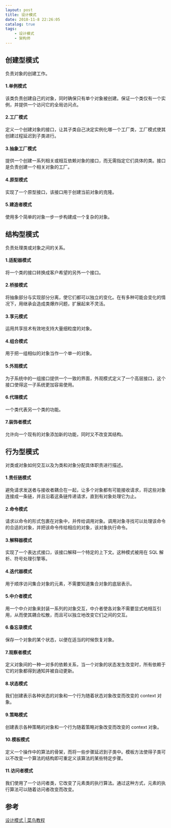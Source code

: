 ```yaml
---
layout: post
title: 设计模式
date: 2018-11-8 22:26:05
catalog: true
tags:
    - 设计模式
    - 架构师
---
```


## 创建型模式

负责对象的创建工作。

#### 1.单例模式

该类负责创建自己的对象，同时确保只有单个对象被创建。保证一个类仅有一个实例，并提供一个访问它的全局访问点。

#### 2.工厂模式

定义一个创建对象的接口，让其子类自己决定实例化哪一个工厂类，工厂模式使其创建过程延迟到子类进行。

#### 3.抽象工厂模式

提供一个创建一系列相关或相互依赖对象的接口，而无需指定它们具体的类。接口是负责创建一个相关对象的工厂。

#### 4.原型模式

实现了一个原型接口，该接口用于创建当前对象的克隆。

#### 5.建造者模式

使用多个简单的对象一步一步构建成一个复杂的对象。

## 结构型模式

负责处理类或对象之间的关系。

#### 1.适配器模式

将一个类的接口转换成客户希望的另外一个接口。

#### 2.桥接模式

将抽象部分与实现部分分离，使它们都可以独立的变化。在有多种可能会变化的情况下，用继承会造成类爆炸问题，扩展起来不灵活。

#### 3.享元模式

运用共享技术有效地支持大量细粒度的对象。

#### 4.组合模式

用于把一组相似的对象当作一个单一的对象。

#### 5.外观模式

为子系统中的一组接口提供一个一致的界面，外观模式定义了一个高层接口，这个接口使得这一子系统更加容易使用。

#### 6.代理模式

一个类代表另一个类的功能。

#### 7.装饰者模式

允许向一个现有的对象添加新的功能，同时又不改变其结构。

## 行为型模式

对类或对象如何交互以及为类和对象分配具体职责进行描述。

#### 1.责任链模式

避免请求发送者与接收者耦合在一起，让多个对象都有可能接收请求，将这些对象连接成一条链，并且沿着这条链传递请求，直到有对象处理它为止。

#### 2.命令模式

请求以命令的形式包裹在对象中，并传给调用对象。调用对象寻找可以处理该命令的合适的对象，并把该命令传给相应的对象，该对象执行命令。

#### 3.解释器模式

实现了一个表达式接口，该接口解释一个特定的上下文。这种模式被用在 SQL 解析、符号处理引擎等。

#### 4.迭代器模式

用于顺序访问集合对象的元素，不需要知道集合对象的底层表示。

#### 5.中介者模式

用一个中介对象来封装一系列的对象交互，中介者使各对象不需要显式地相互引用，从而使其耦合松散，而且可以独立地改变它们之间的交互。

#### 6.备忘录模式

保存一个对象的某个状态，以便在适当的时候恢复对象。

#### 7.观察者模式

定义对象间的一种一对多的依赖关系，当一个对象的状态发生改变时，所有依赖于它的对象都得到通知并被自动更新。

#### 8.状态模式

我们创建表示各种状态的对象和一个行为随着状态对象改变而改变的 context 对象。

#### 9.策略模式

创建表示各种策略的对象和一个行为随着策略对象改变而改变的 context 对象。

#### 10.模板模式

定义一个操作中的算法的骨架，而将一些步骤延迟到子类中。模板方法使得子类可以不改变一个算法的结构即可重定义该算法的某些特定步骤。

#### 11.访问者模式

我们使用了一个访问者类，它改变了元素类的执行算法。通过这种方式，元素的执行算法可以随着访问者改变而改变。

## 参考

[设计模式 | 菜鸟教程](http://www.runoob.com/design-pattern/design-pattern-tutorial.html)
